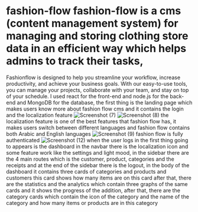 # fashion-flow  fashion-flow is a cms (content management system) for managing and storing clothing store data in an efficient way which helps admins to track their tasks,
Fashionflow is designed to help you streamline your workflow, increase productivity, and achieve your business goals. With our easy-to-use tools, you can manage your projects, collaborate with your team, and stay on top of your schedule.
I used react for the front-end and node.js for the back-end and MongoDB for the database,
the first thing is the landing page which makes users know more about fashion flow cms and it contains the login and the localization feature
![Screenshot (7)](https://github.com/mody100000/fashion-flow/assets/69405482/f37eae88-0741-41df-bd50-654605f76411)
![Screenshot (8)](https://github.com/mody100000/fashion-flow/assets/69405482/3ff7cb0a-7b42-4afd-a77c-d85e2047e898)
the localization feature is one of the best features that fashion flow has, it makes users switch between different languages and fashion flow contains both Arabic and English languages
![Screenshot (9)](https://github.com/mody100000/fashion-flow/assets/69405482/c9d119a4-a0fb-4bb0-833a-9e929ac64609)
fashion flow is fully authenticated 
![Screenshot (12)](https://github.com/mody100000/fashion-flow/assets/69405482/954d893e-7f09-4363-b146-7a0f134db69a)
when the user logs in the first thing going to appears is the dashboard in the navbar there is the localization icon and some feature work like the settings and light mood, in the sidebar there are the 4 main routes which is the customer, product, categories and the receipts and at the end of the sidebar there is the logout, 
in the body of the dashboard it contains three cards of categories and products and customers this card shows how many items are on this card 
after that, there are the statistics and the analytics which contain three graphs of the same cards and it shows the progress of the addition,
after that, there are the category cards which contain the icon of the category and the name of the category and how many items or products are in this category
